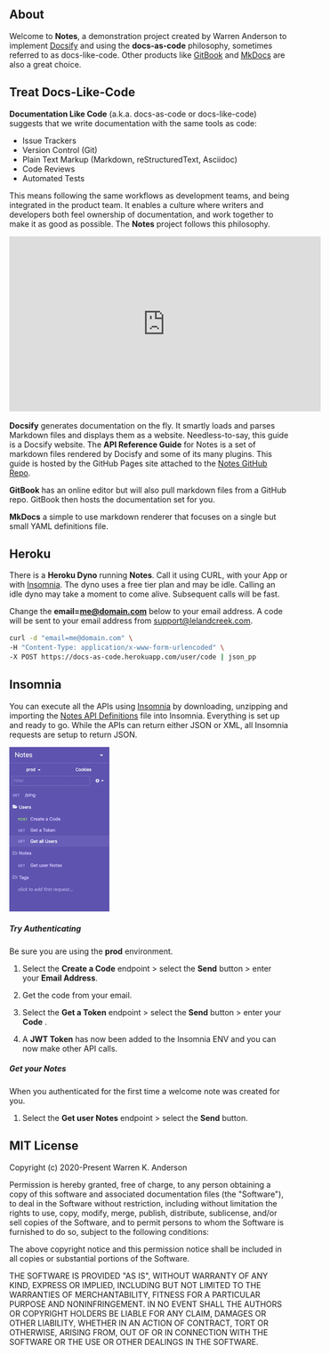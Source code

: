 ## About

Welcome to **Notes**, a demonstration project created by Warren Anderson to implement [Docsify](https://docsify.js.org) and  using the **docs-as-code** philosophy, sometimes referred to as docs-like-code. Other products like [GitBook](https://www.gitbook.com) and [MkDocs](https://www.mkdocs.org) are also a great choice.

<!--------------------------------------
DOCS-LIKE-CODE
--------------------------------------->

## Treat Docs-Like-Code

**Documentation Like Code** (a.k.a. docs-as-code or docs-like-code) suggests that we write documentation with the same tools as code:

- Issue Trackers
- Version Control (Git)
- Plain Text Markup (Markdown, reStructuredText, Asciidoc)
- Code Reviews
- Automated Tests

This means following the same workflows as development teams, and being integrated in the product team. It enables a culture where writers and developers both feel ownership of documentation, and work together to make it as good as possible. The **Notes** project follows this philosophy.

<iframe width="560" height="315" src="https://www.youtube.com/embed/ftnVllssoI8" frameborder="0" allow="accelerometer; autoplay; clipboard-write; encrypted-media; gyroscope; picture-in-picture" allowfullscreen></iframe>

**Docsify** generates documentation on the fly. It smartly loads and parses Markdown files and displays them as a website. Needless-to-say, this guide is a Docsify website. The **API Reference Guide** for Notes is a set of markdown files rendered by Docisfy and some of its many plugins. This guide is hosted by the GitHub Pages site attached to the [Notes GitHub Repo](https://github.com/wkande/notes).

**GitBook** has an online editor but will also pull markdown files from a GitHub repo. GitBook then hosts the documentation set for you.

**MkDocs** a simple to use markdown renderer that focuses on a single but small YAML definitions file.

<!--------------------------------------
HEROKU
--------------------------------------->

## Heroku

There is a **Heroku Dyno** running **Notes**. Call it using CURL, with your App or with [Insomnia](/#Insomnia). The dyno uses a free tier plan and may be idle. Calling an idle dyno may take a moment to come alive. Subsequent calls will be fast.

Change the **email=me@domain.com** below to your email address. A code will be sent to your email address from support@lelandcreek.com.

```bash
curl -d "email=me@domain.com" \
-H "Content-Type: application/x-www-form-urlencoded" \
-X POST https://docs-as-code.herokuapp.com/user/code | json_pp
```

<!--------------------------------------
INSOMNIA
--------------------------------------->

## Insomnia

You can execute all the APIs using [Insomnia](https://insomnia.rest) by downloading, unzipping and importing the <a id="raw-url" href="../GettingStarted/Insomnia.json.zip">Notes API Definitions</a> file into Insomnia. Everything is set up and ready to go.  While the APIs can return either JSON or XML, all Insomnia requests are setup to return JSON.

![insomnia](../assets/insomnia.png)

##### Try Authenticating

Be sure you are using the **prod** environment.

1. Select the **Create a Code** endpoint > select the **Send** button > enter your **Email Address**.

1. Get the code from your email.

1. Select the **Get a Token** endpoint > select the **Send** button > enter your **Code** .

1. A **JWT Token** has now been added to the Insomnia ENV and you can now make other API calls.

##### Get your Notes

When you authenticated for the first time a welcome note was created for you.

1. Select the **Get user Notes** endpoint > select the **Send** button.

<!--------------------------------------
LICENSE
--------------------------------------->

## MIT License

Copyright (c) 2020-Present Warren K. Anderson

Permission is hereby granted, free of charge, to any person obtaining a copy
of this software and associated documentation files (the "Software"), to deal
in the Software without restriction, including without limitation the rights
to use, copy, modify, merge, publish, distribute, sublicense, and/or sell
copies of the Software, and to permit persons to whom the Software is
furnished to do so, subject to the following conditions:

The above copyright notice and this permission notice shall be included in all
copies or substantial portions of the Software.

THE SOFTWARE IS PROVIDED "AS IS", WITHOUT WARRANTY OF ANY KIND, EXPRESS OR
IMPLIED, INCLUDING BUT NOT LIMITED TO THE WARRANTIES OF MERCHANTABILITY,
FITNESS FOR A PARTICULAR PURPOSE AND NONINFRINGEMENT. IN NO EVENT SHALL THE
AUTHORS OR COPYRIGHT HOLDERS BE LIABLE FOR ANY CLAIM, DAMAGES OR OTHER
LIABILITY, WHETHER IN AN ACTION OF CONTRACT, TORT OR OTHERWISE, ARISING FROM,
OUT OF OR IN CONNECTION WITH THE SOFTWARE OR THE USE OR OTHER DEALINGS IN THE
SOFTWARE.
